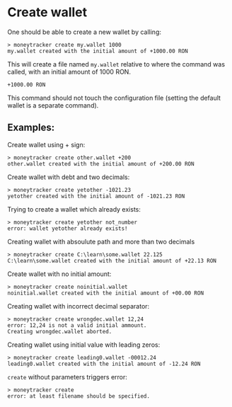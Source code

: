Create wallet
=============

One should be able to create a new wallet by calling:
```
> moneytracker create my.wallet 1000
my.wallet created with the initial amount of +1000.00 RON
```

This will create a file named `my.wallet` relative to where the command was
called, with an initial amount of 1000 RON.
```
+1000.00 RON

```

This command should not touch the configuration file (setting the default
wallet is a separate command).

Examples:
---------------
Create wallet using + sign:
```
> moneytracker create other.wallet +200
other.wallet created with the initial amount of +200.00 RON
```

Create wallet with debt and two decimals:
```
> moneytracker create yetother -1021.23
yetother created with the initial amount of -1021.23 RON
```

Trying to create a wallet which already exists:
```
> moneytracker create yetother not_number
error: wallet yetother already exists!
```

Creating wallet with absoulute path and more than two decimals
```
> moneytracker create C:\learn\some.wallet 22.125
C:\learn\some.wallet created with the initial amount of +22.13 RON
```

Create wallet with no initial amount:
```
> moneytracker create noinitial.wallet
noinitial.wallet created with the initial amount of +00.00 RON
```

Creating wallet with incorrect decimal separator:
```
> moneytracker create wrongdec.wallet 12,24
error: 12,24 is not a valid initial ammount.
Creating wrongdec.wallet aborted.
```

Creating wallet using initial value with leading zeros:
```
> moneytracker create leading0.wallet -00012.24
leading0.wallet created with the initial amount of -12.24 RON
```

`create` without parameters triggers error:
```
> moneytracker create
error: at least filename should be specified.
```
